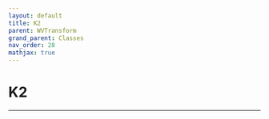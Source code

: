 ```yaml
---
layout: default
title: K2
parent: WVTransform
grand_parent: Classes
nav_order: 28
mathjax: true
---
```


#  K2




---

